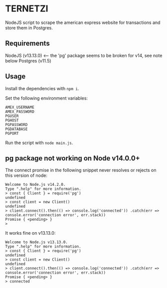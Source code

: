 # TERNETZI

NodeJS script to scrape the american express website for transactions and store them in Postgres.

## Requirements

NodeJS (v13.13.0) <-- the 'pg' package seems to be broken for v14, see note below
Postgres (v11.5)

## Usage

Install the dependencies with `npm i`.

Set the following environment variables:
```
AMEX_USERNAME
AMEX_PASSWORD
PGUSER
PGHOST
PGPASSWORD
PGDATABASE
PGPORT
```

Run the script with `node main.js`.

## pg package not working on Node v14.0.0+
The connect promise in the following snippet never resolves or rejects on this version of node:
```
Welcome to Node.js v14.2.0.
Type ".help" for more information.
> const { Client } = require('pg')
undefined
> const client = new Client()
undefined
> client.connect().then(() => console.log('connected')) .catch(err => console.error('connection error', err.stack))
Promise { <pending> }
>
```

It works fine on v13.13.0:
```
Welcome to Node.js v13.13.0.
Type ".help" for more information.
> const { Client } = require('pg')
undefined
> const client = new Client()
undefined
> client.connect().then(() => console.log('connected')) .catch(err => console.error('connection error', err.stack))
Promise { <pending> }
> connected
```
